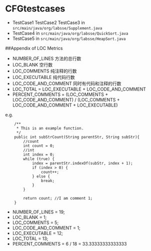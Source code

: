 # CFGtestcases

- TestCase1 TestCase2 TestCase3 in `src/main/java/org/labsse/Supplement.java`
- TestCase4 in `src/main/java/org/labsse/QuickSort.java`
- TestCase5 in `src/main/java/org/labsse/HeapSort.java`


##Appendix of LOC Metrics 

- NUMBER_OF_LINES 方法的总行数
- LOC_BLANK 空行数
- LOC_COMMENTS 纯注释的行数
- LOC_EXECUTABLE 纯代码行数
- LOC_CODE_AND_COMMENT 同时有代码和注释的行数
- LOC_TOTAL =  LOC_EXECUTABLE + LOC_CODE_AND_COMMENT
- PERCENT_COMMENTS = (LOC_COMMENTS + LOC_CODE_AND_COMMENT) / (LOC_COMMENTS + LOC_CODE_AND_COMMENT + LOC_EXECUTABLE)

e.g.
```
    /**
     * This is an example function.
     */
    public int subStrCount(String parentStr, String subStr){
        //count
        int count = 0;
        //int 
        int index = 0;
        while (true) {
            index = parentStr.indexOf(subStr, index + 1);
            if (index > 0) {
                count++;
            } else {
                break;
            }
        }

        return count; //I am comment 1;
    }
```

- NUMBER_OF_LINES = 19;
- LOC_BLANK = 1;
- LOC_COMMENTS = 5;
- LOC_CODE_AND_COMMENT = 1;
- LOC_EXECUTABLE = 12;
- LOC_TOTAL = 13;
- PERCENT_COMMENTS = 6 / 18 = 33.33333333333333
